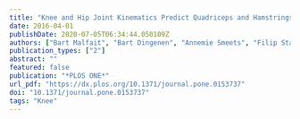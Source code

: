 ```yaml
---
title: "Knee and Hip Joint Kinematics Predict Quadriceps and Hamstrings Neuromuscular Activation Patterns in Drop Jump Landings"
date: 2016-04-01
publishDate: 2020-07-05T06:34:44.050109Z
authors: ["Bart Malfait", "Bart Dingenen", "Annemie Smeets", "Filip Staes", "Todd Pataky", "Mark A. Robinson", "Jos Vanrenterghem", "Sabine Verschueren"]
publication_types: ["2"]
abstract: ""
featured: false
publication: "*PLOS ONE*"
url_pdf: "https://dx.plos.org/10.1371/journal.pone.0153737"
doi: "10.1371/journal.pone.0153737"
tags: "Knee"
---
```

